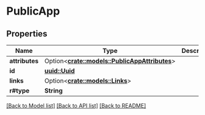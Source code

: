 # PublicApp

## Properties

Name | Type | Description | Notes
------------ | ------------- | ------------- | -------------
**attributes** | Option<[**crate::models::PublicAppAttributes**](PublicAppAttributes.md)> |  | [optional]
**id** | [**uuid::Uuid**](uuid::Uuid.md) |  | 
**links** | Option<[**crate::models::Links**](Links.md)> |  | [optional]
**r#type** | **String** |  | 

[[Back to Model list]](../README.md#documentation-for-models) [[Back to API list]](../README.md#documentation-for-api-endpoints) [[Back to README]](../README.md)



